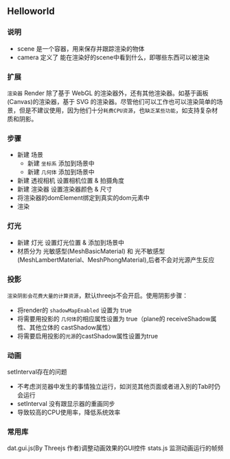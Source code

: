 ## Helloworld
### 说明
- scene 是一个容器，用来保存并跟踪渲染的物体
- camera 定义了 能在渲染好的scene中看到什么，即哪些东西可以被渲染

### 扩展
`渲染器` Render
除了基于 WebGL 的渲染器外，还有其他渲染器。如基于画板(Canvas)的渲染器，基于 SVG 的渲染器。尽管他们可以工作也可以渲染简单的场景，但是不建议使用，因为他们十分`耗费CPU资源`，也`缺乏某些功能`，如支持复杂材质和阴影。

### 步骤
- 新建 场景 
  - 新建 `坐标系` 添加到场景中
  - 新建 `几何体` 添加到场景中
- 新建 透视相机 设置相机位置 & 拍摄角度
- 新建 渲染器 设置渲染器颜色 & 尺寸 
- 将渲染器的domElement绑定到真实的dom元素中
- 渲染

### 灯光
- 新建 灯光 设置灯光位置 & 添加到场景中
- 材质分为 光敏感型(MeshBasicMaterial) 和 光不敏感型(MeshLambertMaterial、MeshPhongMaterial),后者不会对光源产生反应

  
### 投影
`渲染阴影会花费大量的计算资源`，默认threejs不会开启。使用阴影步骤：
- 将render的 `shadowMapEnabled` 设置为 true
- 将需要用投影的 `几何体`的相应属性设置为 true（plane的 receiveShadow属性、其他立体的 castShadow属性）
- 将需要启用投影的`光源`的castShadow属性设置为true

### 动画
setInterval存在的问题
- 不考虑浏览器中发生的事情独立运行，如浏览其他页面或者进入别的Tab时仍会运行
- setInterval 没有跟显示器的重画同步
- 导致较高的CPU使用率，降低系统效率


### 常用库
dat.gui.js(By Threejs 作者)调整动画效果的GUI控件
stats.js 监测动画运行的帧频